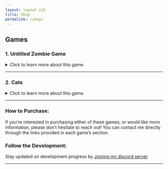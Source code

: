 ```yaml
---
layout: layout.njk
title: Shop
permalink: /shop/
---
```



## Games

### 1. **Untitled Zombie Game**
<details>
  <summary>Click to learn more about this game.</summary>

  **Status**: Work in progress. No preview available yet.

  ### Brief Description
  A fast-paced shooter where you battle endless waves of zombies across diverse environments. The game features dynamic challenges and upgrades that keep the action intense.

  ### Purchase
  Want to get the game as soon as it's released? [Contact me](/contact/) for details on how to purchase!

  ### Leave a Review
  Played the game? [Contact me](/contact/) if you'd like to leave a review to be featured here!

  ### Details:
  - **Price**: $5 USD
  - **Supported Platforms**: Windows, Linux, Android.
  - **Release Date**: TBA

  *(Please note that these are the only details confirmed for now, with more to be revealed at launch.)*
</details>

---

### 2. **Cats**
<details>
  <summary>Click to learn more about this game.</summary>

  **Status**: Work in progress. No preview available yet.

  ### Brief Description
  A quirky, fun game where you can play with and annoy cats—because, why not? It’s a silly, stress-free experience that’s all about having fun with your feline friends.

  ### Purchase
  Want to play when it launches? [Contact me](/contact/) to reserve your copy!

  ### Leave a Review
  Loved the game? [Contact me](/contact/) to leave your review, and it might appear here!

  ### Details:
  - **Price**: $5 USD
  - **Supported Platforms**: Windows, Linux.
  - **Release Date**: TBA

  *(Details are subject to change upon release. More information to come soon!)*
</details>

---

### How to Purchase:
If you’re interested in purchasing either of these games, or would like more information, please don't hesitate to reach out! You can contact me directly through the links provided in each game’s section.

### Follow the Development:
Stay updated on development progress by [Joining my discord server](https://discord.gg/96GHRVKj2F)

---
